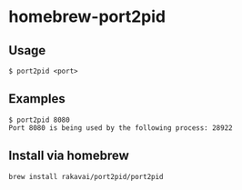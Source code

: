 # homebrew-port2pid

## Usage
```	  
$ port2pid <port>
```

## Examples
```
$ port2pid 8080
Port 8080 is being used by the following process: 28922
```

## Install via homebrew
```
brew install rakavai/port2pid/port2pid
```

